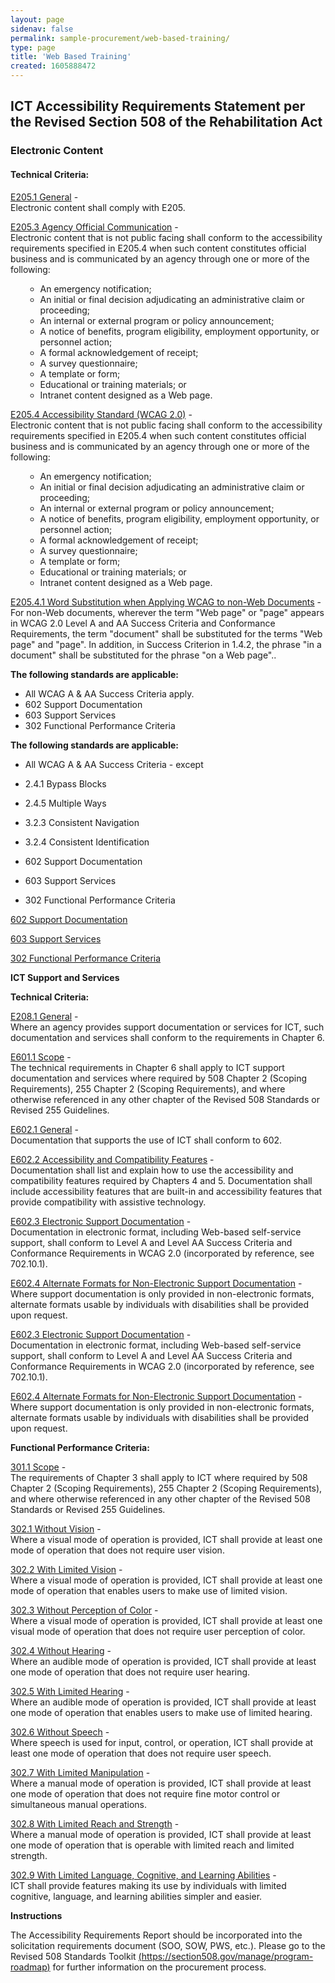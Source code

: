 ```yaml
---
layout: page 
sidenav: false 
permalink: sample-procurement/web-based-training/
type: page
title: 'Web Based Training'
created: 1605888472
---
```


## ICT Accessibility Requirements Statement per the Revised Section 508 of the Rehabilitation Act

### Electronic Content

#### Technical Criteria:

[E205.1 General][1] -  
Electronic content shall comply with E205.

[E205.3 Agency Official Communication][2] -  
Electronic content that is not public facing shall conform to the accessibility requirements specified in E205.4 when such content constitutes official business and is communicated by an agency through one or more of the following:<ol type = "A"> 

  * An emergency notification;
  * An initial or final decision adjudicating an administrative claim or proceeding;
  * An internal or external program or policy announcement;
  * A notice of benefits, program eligibility, employment opportunity, or personnel action;
  * A formal acknowledgement of receipt;
  * A survey questionnaire;
  * A template or form;
  * Educational or training materials; or
  * Intranet content designed as a Web page.</ol> 

[E205.4 Accessibility Standard (WCAG 2.0)][2] -  
Electronic content that is not public facing shall conform to the accessibility requirements specified in E205.4 when such content constitutes official business and is communicated by an agency through one or more of the following:<ol type = "A"> 

  * An emergency notification;
  * An initial or final decision adjudicating an administrative claim or proceeding;
  * An internal or external program or policy announcement;
  * A notice of benefits, program eligibility, employment opportunity, or personnel action;
  * A formal acknowledgement of receipt;
  * A survey questionnaire;
  * A template or form;
  * Educational or training materials; or
  * Intranet content designed as a Web page.</ol> 

[E205.4.1 Word Substitution when Applying WCAG to non-Web Documents][2] -  
For non-Web documents, wherever the term "Web page" or "page" appears in WCAG 2.0 Level A and AA Success Criteria and Conformance Requirements, the term "document" shall be substituted for the terms "Web page" and "page". In addition, in Success Criterion in 1.4.2, the phrase "in a document" shall be substituted for the phrase "on a Web page"..

**The following standards are applicable:**

  * All WCAG A & AA Success Criteria apply.
  * 602 Support Documentation
  * 603 Support Services
  * 302 Functional Performance Criteria

**The following standards are applicable:**

  * All WCAG A & AA Success Criteria - except
  * 2.4.1 Bypass Blocks
  * 2.4.5 Multiple Ways
  * 3.2.3 Consistent Navigation
  * 3.2.4 Consistent Identification

  * 602 Support Documentation
  * 603 Support Services
  * 302 Functional Performance Criteria

[602 Support Documentation][3] 

[603 Support Services][3] 

[302 Functional Performance Criteria][3] 

  


**ICT Support and Services**

**Technical Criteria:**

[E208.1 General][4] -  
Where an agency provides support documentation or services for ICT, such documentation and services shall conform to the requirements in Chapter 6.

[E601.1 Scope][4] -  
The technical requirements in Chapter 6 shall apply to ICT support documentation and services where required by 508 Chapter 2 (Scoping Requirements), 255 Chapter 2 (Scoping Requirements), and where otherwise referenced in any other chapter of the Revised 508 Standards or Revised 255 Guidelines.

[E602.1 General][5] -  
Documentation that supports the use of ICT shall conform to 602.

[E602.2 Accessibility and Compatibility Features][5] -  
Documentation shall list and explain how to use the accessibility and compatibility features required by Chapters 4 and 5. Documentation shall include accessibility features that are built-in and accessibility features that provide compatibility with assistive technology.

[E602.3 Electronic Support Documentation][5] -  
Documentation in electronic format, including Web-based self-service support, shall conform to Level A and Level AA Success Criteria and Conformance Requirements in WCAG 2.0 (incorporated by reference, see 702.10.1).

[E602.4 Alternate Formats for Non-Electronic Support Documentation][5] -  
Where support documentation is only provided in non-electronic formats, alternate formats usable by individuals with disabilities shall be provided upon request.

[E602.3 Electronic Support Documentation][6] -  
Documentation in electronic format, including Web-based self-service support, shall conform to Level A and Level AA Success Criteria and Conformance Requirements in WCAG 2.0 (incorporated by reference, see 702.10.1).

[E602.4 Alternate Formats for Non-Electronic Support Documentation][6] -  
Where support documentation is only provided in non-electronic formats, alternate formats usable by individuals with disabilities shall be provided upon request.

  


**Functional Performance Criteria:**

[301.1 Scope][7] -  
The requirements of Chapter 3 shall apply to ICT where required by 508 Chapter 2 (Scoping Requirements), 255 Chapter 2 (Scoping Requirements), and where otherwise referenced in any other chapter of the Revised 508 Standards or Revised 255 Guidelines.

[302.1 Without Vision][8] -  
Where a visual mode of operation is provided, ICT shall provide at least one mode of operation that does not require user vision.

[302.2 With Limited Vision][8] -  
Where a visual mode of operation is provided, ICT shall provide at least one mode of operation that enables users to make use of limited vision.

[302.3 Without Perception of Color][8] -  
Where a visual mode of operation is provided, ICT shall provide at least one visual mode of operation that does not require user perception of color.

[302.4 Without Hearing][8] -  
Where an audible mode of operation is provided, ICT shall provide at least one mode of operation that does not require user hearing.

[302.5 With Limited Hearing][8] -  
Where an audible mode of operation is provided, ICT shall provide at least one mode of operation that enables users to make use of limited hearing.

[302.6 Without Speech][8] -  
Where speech is used for input, control, or operation, ICT shall provide at least one mode of operation that does not require user speech.

[302.7 With Limited Manipulation][8] -  
Where a manual mode of operation is provided, ICT shall provide at least one mode of operation that does not require fine motor control or simultaneous manual operations.

[302.8 With Limited Reach and Strength][8] -  
Where a manual mode of operation is provided, ICT shall provide at least one mode of operation that is operable with limited reach and limited strength.

[302.9 With Limited Language, Cognitive, and Learning Abilities][8] -  
ICT shall provide features making its use by individuals with limited cognitive, language, and learning abilities simpler and easier.

  


**Instructions**

The Accessibility Requirements Report should be incorporated into the solicitation requirements document (SOO, SOW, PWS, etc.). Please go to the Revised 508 Standards Toolkit [(https://section508.gov/manage/program-roadmap)][9] for further information on the procurement process.

 [1]: https://section508.gov/ict-accessibility#e205_1_general
 [2]: https://section508.gov/ict-accessibility#e205_3__e205_4__e205_4_1
 [3]: https://section508.gov/ict-accessibility#602__603__302
 [4]: https://section508.gov/ict-accessibility#e208_1_general
 [5]: https://section508.gov/ict-accessibility#e602_1_general
 [6]: https://section508.gov/ict-accessibility#e602_3__e602_4
 [7]: https://section508.gov/ict-accessibility#e301_1
 [8]: https://section508.gov/ict-accessibility#e302_1
 [9]: https://section508.gov/manage/program-roadmap